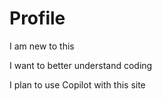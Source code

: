 # Profile

I am new to this

I want to better understand coding

I plan to use Copilot with this site
